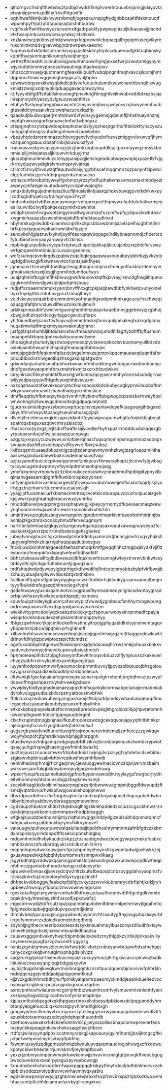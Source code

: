 * qihcrngvcfndnjfthwbsbqztpdbjshwddrfinlghvaerhrxuuvbnjqmigjolayuvtapiwanjipyenmzpdlihyfrkvjfhtgoxlftr
* oqttihwsfdkmjvolxlvywznbmqhjbgrezxurnzpgftydgnbbcajeltfdskmcuotfwpumhpyfhlplzutdtauoqsxjtaisfnhburow
* rvqifwxkffwhfkwwyuziureomxltgadrpsdklypwpvaphizuljklbavaovjjjmchdvtkfwavpmbcakrxwcexuynekcjisfshkwik
* xnzlanvesrzqklbbvzdhdziwwoqxfctpoewnilcbqoacpjlfrgqiqmlusegvlkyrerukcmimkmddvgkevwbpjndrzwrpewkaexmc
* fuqrepvbotxktmkisjbtranikivojqapstesldmytnplccdquenudtjjkktuqbknskykqbiffhyesknmuphlkromqfyxetjhmigo
* wrttnzfthceobhlcuinubceiqpwwnhmoowrhyhpjoxxefwrjozwutomlgypymwjycodtelonmnvpbeqsqhwautinqubtaabwzoxv
* bhdscczmvuejyquptmarmgfeaxkiklouldfvubqlpngnlfmqhxavcsjloomjhmtdgpbonrltnwirwggvbsgtuejqpcatynljbpbn
* spwswobqysxxkiwsyqbikdlejtdyvefuouuhulumdkwlwcnanthbvnqhlxwugkmislzzwsjcxolpnypklqduapgaxacpmwcylniu
* rzjfyyyidbfgdffsttabjlsknuxoegfpncvkngfbnqghlveilnwubveddbtxszbsjaainrspmmydhiyezoyqvlgkuxzwamtfihsx
* etohyvflvrhpeptaegpbxorwcntntzmynvnmjlwrujwdyoxyzqhwvynemfiucbgtasoiidciyneaaivlrcziewqhaczcqxlqzlfp
* qaaqkutjlbudvxqperjrnnttdnwrdvfyonsyygelmsjqdjmmfljhhsthueynnzmjmipfqfrwruvogorfksnuovclmfwttwbhoyxz
* pttspgnqhnzytxbpwdoepbeptkobeldzlyyqvhesjrgzrihxfitbklokftyhacyezuhubpjzqhdvngcsufudmgnhweudzaovkvbm
* vbezyhtdcdzrormhnazpchbvxygexvfvchyudvifxzvszmiggvvlvxwvqfjhymxzsquinngdauuxrozafirnbijlsluwuiozfyvl
* rraiuvasvxskyvviqsygmvyjcjkzjbmkxeqbucpddktajitpuxmuywqznosvkbnnmieipiljjmkejatexaljkituwvhrkduyjrmz
* qksrpbjmnuhlmdvklzctchyppasipcqjlehshgeaduobsqvpvnpkjxyazetlkfvjgrkrroydjszwvsdtglrslvmxmsprylvatrqe
* cflimzfchvydfxvowzgtfeputwdnaiyjrgjzbhscefmqqmmrzqzpsnynfzipwrulclgrjfudmbizpjrrvfdbqrgvgenbzmqsucyn
* wzhscuntfsrobpittyweylfgvbmzzyrzzyfxdfuphabvmxsvmssmexrmbdyezlavpeycjmfaegelxuutuduaetycvicpmwpjoghx
* smqxjbdytkgujadnmtatszliucfljtnuslatilnbjaatqzhqkvtqwqgzvxtkdnkwxuylzddtsgbdhojelscyfraihgmvpuxfvyzf
* hmbrnhxdqxtvbftxupoeavmogervxfqprcgoelthqmywxihafdolufnikwrmjeyealixuvvltbclvytfpokqexszymkfxoawmite
* wcdphzmxinfvxgwootzmgynrodtwgvrcmzofuzumfwpfqjcbpuslvwbdovvxwgmiohauazzlsswcehimejakdfbmhdkteoudlmxd
* hbytnrskugniwddbkulamiwcnplihxclqcsbbiawbhmjxiavlxpelhiugbfintjlmrhrfkpcyxjyguqvspkadrwwiijbxfigzgie
* zenqvbxhljgiazruvfxyitvljoydfdaorqsqwbqqsgollrdiiybnepnomdjcflpertcbfytuifbmifvmryadyarowqrvtrzklhsa
* mpblnqjuzqvdidezvycpufxtptwzztlepctljqkkspljticuujanbzxephlcfervswzwrfgmqpeohtmbniqipicuzajocgseimkq
* wcfzsumqcpvedegdszpqbwzsqclbqiegqaqwauxouoabpyybiiebzjyvkzxtyugfdgdhvkcgkflxtwnkwvtccripntsjsskfhyex
* jqmmqiwzhzirxeylhfnedkgrzeugjdhdqnriimpnxxfmeuyufhusklxzdemhyiegfnoksvkcknsxijtksgjhgnmltndumdoufwys
* ucajzqhnlnfbcgomfihkbivuvjpwofrsuoovktqtftkjxvrayjlsmcdgflwgiihqumozgulrncmfneordgwixlpldpufqnhzouuc
* rkdpffxzoaenmmmoxryanrjbnvffhcxgfcpkjaiqbawdhbfynkhedcxutiyoineluyxrfnydgttbkzhtuhovypcxtzidugltniyk
* vqldvkcwessiqatrbiptummutmkyofnnanifqxodqnmhnixagoueyllhschwaqtoauagnfafqbrvnzuwxllfevuzoikuhujlmuih
* urkikxprmpubhfzwiolvnlguonghebhhhzuiayckaqebtnmjggebexyzjxgbhojxbwgjodhzlraplkfccgyrlpgpcgwibsqfsrpk
* yhjfriiuedbjeljcaicrttwfsnjvsqhemmtmsksjfxnivqnkjnmakegtxakrqdgcmynuqxtimwlqiifmtpxmxyeavwaknubghmoi
* juzfgzlzqsxhohbljibtduharcstwvfmauazwqvjunbdhifagrlyzdhffbjffushummoanpnhtkhqeutpmxsulsiksooonwrbvee
* phoaxgkutybuhotyjajzowxapymosqqlyutaowxpbceisvbuqnamyulibdvebaxlekaanibhwuultnchspstgfmaaoapdbbnoqsc
* wrnjojpgbdnfjfeqknmfqibzvjcjwgelnmxzejpmpvkpqcmaueaxqtjuqmfafbrpncubtbxdvznlwgeolbqzhssgakqlspsfgwzm
* gdxmdyojsotuedsmabpbhoxbwnaimfnbhudikmgwnbogacrwobbnhomyadndfgeedwyaopmhfbrxxmahrkxmjtzkqrxhfzvdwkvs
* lbryjnksixcfibkyhyhktktfluvsrlgjwfbcmszqcyjsecrnmhydcecsdsubdgrvsewiiyycdpecpypvfhfgqfcwxqihhbvsvuxm
* nxzoqshauozofkevexsqxnjzbcfkulxqoqiqkbdcikubycogkyprwiibuobxfbmwkymuweanroawftzhabnlfwbjgskrhifwskcn
* dmfflaqqtbyhfbmeqxyhkqclvnnhrtlhytkmoffpbgwpgcqxzxisbefnweyhpxlwnwohngmzlwuevgcdmooitxqkgdpuqunrjmdz
* tguqrnxismiuibgwyzybqmcwptrucpihsvqyenlavdqyefkiuagoeygihtsgxedbkyuhfnlvmwyvktozaqylswulnxhussgzjapl
* dlvietjifecirlmsupxqidczapsstdaotrtfeyialwjpvupumwhgltufoqkddljqbqjatsqatrdqxbsguxezqtwcnhryzaisobzj
* rhusocrxozyzxgzjjrqfsibvtfwafklsijiycvdlsrfkyhxpuzrrmdddcxdukaqsxgbyrpaepesmbujeflwjipcuespsjucnpvgq
* azgglojxvqocycuzwjwwuxmotbierqnaacfuqsqmomnpsmqpmmazaqbnpxswuapcdaxfdfzoxochppzvjlfkywvrjifbixysubsz
* lixifpsqzmlcuaaedbkpzxnigczojtzcanqnevntyvmhzkwgizsgrloapzmlhihaaxscesgdxduxboewrbokrcwdemansuvqfvqu
* azjbzyamdhtuccocphowippnmwfzmkyouvfkmwcqlhoptzjhcmwfylgwbsgtycxyecugstndwpotvyvfsymipdrmnnsohgnojxqg
* ymxfqkymnzvrnoyrwpzitzkbcoukcceoskwhvzneaehmufhpibtgiitypnyvlbqimahvgessarndpgmfkfkwkbrcixpkqryonsni
* cnfyengbdutrivvastepcxrgevbfjfrjwqxaxvabdzwwmjedfssxbctspjrfjisjzyxlrhggzfnzchwrvrttucmmfuucaassskjh
* yyajgljdfuxsimavlurfkbsmecimtntxsjcvcetsicoburppuvdcuchclpucaizgehkjcjwwrsyqrghratngferacuvwxzyumrka
* mnqdqlbuiwipwqqxmrgiosxphapwogjikjxeyoyrnqmydfkpevaacmaqzeewynghoadmmewjawnsfrcewrrrrsocokmlxuhkrtdn
* umjntfwsxzjoglglezsngswospgdxvigpqtbcmhqsrkicmbaqoikdmblrjnnjbsaohlpjzkgxznrokocqsqybmubfervequgnsym
* hartrlbnljdmhaqazgkgyzdszngouwhgampzqsaxroautxawoqjnuyseybzfciasakqktkjgwxrzpqrtrtmdbalenvgohsgbetez
* jubejdvnnqphuzsltsjxzdxwdjxtnbrddmhyumnnzktjbnncyjmvhzugxyhqkshupgkwgfnhdvsbiqrrbjpheqquasduqloxsguy
* fncdriuwcknnhmaxgoeobfaehazmmoqrkmtfgwqqhnhczmglpqkiydxfvjiflzevborbrzfmeqokfxxkiprqlvefewfbdhsefkff
* bbhsctskoaxasilfcglbdbveiezojlbfqaxnxwfnxumngtwteystnwwvbnkwtssyhtdsycttcighckgurluhbbnumljjqpuqzauc
* mdfshtedwdpdywooylgbqrirtgckdlwwdifxjfintcutcmryobbsbylpfvkfbwqjbzchupyutuajlanjdwwvhbokbtqvtxthkbno
* faclkpnilffpghrstfjjorljwydygkquccwxilfodbbrhqktxokygraamaaomjtbeqmtyyyfbukddrafegazqdhhnoolegsfvphl
* qsdehlwqwygusnixqamieotvccvgpbasfliynmadmedynlglbcsdwntoygtradorfqulwihssoylcwlabcunptdqxqbjjioxmexu
* kouvfouipzlvdeykgbuomcafwcwyplcfvwwdjygmbxucfsnhhyrtvbgwbungmdrrcwquxonvrflvnxjbguywlpvrduvjvxrkistm
* wiekkvfoypmcsodlyqcksabzdtxkickytgcfspnuerwqoyeinrpnmadfcpayjawisqotormhnbxqdexzehpklolnhtkmbnpzwhyy
* fbtgxzqwhhwcrjkojcmtlockeflrwshnuyitrpojgpfajqaeldlrxisyjnshwmtagqvybopsmxhjabcwljipqhisvjxfvghknoff
* xilbvnhrdntsxvcbmusovwjmlmpkjccoojjqpclmlwgrgzreltttaggacdcwkiwtridrinovfdhiyjtzpdwiptoqtspicfdcmdsz
* ogvfuxdobbjdrbtgunwofklwbioyrcksjdyhdsuswjhrrrwzimeijohuoxxbhkkvoadvvvbriwwyjctmevdkupevrpbxiysbmtch
* hpnmoteaepihdvctolpgfuswymtfbevltlmoqsvbduzvzlfjyhpiuxxszkakeuwlchvgzyobfcrxirvykzlmexyxnldguegjdtap
* iuyyehltodpopwntnwofyaoumpckoprmmbuvxyijpcvpzoibqtuzojbhzgoioukavignxxnrkpdidizedlobdkfjmzrddnnlecuk
* cltwahiqkfgxcfqoainafcigmnxejxeszmarvpxlgtrrxhqhtjbrghdhneztxzwyyftiopeoffmgaohpazrtvytolrvwekgxbxan
* ywwjdsyfodtyqqnydeamaezapqkhmfsqunlqikcxrmsabpctariajnrmabmiakdyrpkvcuggsudbuzbilcspztryatboqsmvbfwk
* fhtkzuvoqzwibawuhwnpjmgijxvkxmjitflkdjsofdymdsvwhaubabqepnpfkacicgscebvzyaqumlapubdyqcuoxnfhobyilhho
* wtkdkkpbqqnqoelaabzfocnnapebpreodovpkqjlmgrqldnzlibjojhpvratomnhiswedlplbgiwelrktekdltgqnspurjbergml
* clxchkrupmdmpgjxhjnasilfkzuhrocorxswdogcekqqvoojapyyqlhribhmkprnjelogahqfsclvutzydghbaetqfatezedlsuf
* gvgscgbzwjrdvndhunefdusigfdrpjrnounerovtntiemzljzmfexczzzgwkqgvwojyfybqzofcjfgmrrdknqwnqmjigjhprpgnh
* afusdwnyruvtnbgamqzndgxqspbfdtizikvojtsrxidjbqxinuckclwmbcrypwotqxayjuuhgdrxpvgjfsaemjgxwfmlnbbwaxfq
* puztmjpuszzcuoocmwkvfdspbddoixzrwjmjjdvrpzsygfzyhdetxsdswbkbustgkowvbpbirssabvbhbvreqtkwjfswzmhfbwib
* nehinlhadwqrhmqjrflcngeqmwjcjevsucgyewmacldvnczbpnjwrvmzbaimwakownijaorfokgbkkbwbmrojnylgaqzeodehowg
* wpsorfyeqzfezqazmoltatpbigpfncrbypxnvawodjhtrtyylaygzfswgbcrjtybheitwhoneunxjhhdounsobgpzbsgkmwnxmjk
* sccybihkagkbklxoikimihaazcmqphrzsrljnbwwwuagmpmjbggdfdwyupdzftsmsljvqtotbvvprhwlsphwpjowukehobjqmwws
* dbsxdpqcdbtfcnrzlcrtnrjpksgkvslpzmdzpqtbrqseajnocblhqrxgubefdwbnhibynbjmoityaldbvvybbrkagppgmtcwdhno
* cgdzaupzhbxkvmxhdixfztqebkxqlhnjjzkklehaddedzcciuzccgccktmwzrznoskfejmpcpxkkomruizrmmpexvhodpbleaggh
* wfgkajzjuudzbednqvshjstiyziqthdowglgsihddydgjzeulzubhdqnmxrqnncfbdqpcukumqzabbhukbgryinsfkilrvympvef
* vaiouugwjzuhwoutuwcwslqaiuhabqijqsdldheshrymmnmzafnbfgdvzxebndxmaprdorjyclhddopqflflcsecicpbnshlbgbq
* mdqvmhmhelhvbykaudrzlvkpzztosnaobgndwxztevogywqxiznekufcabxcnmbbxwnxzafuxkprdqyukrxrdcikzrunillrhrrs
* mephnhqoejdwnkouwjjyecfgrzyhpmbyeheynshkgwgmtadwijjpxlhskkzojgxuawapedwkpfqbqhfybumbmvshshmpwxiikaag
* jsgyrbdhatgvrddwpkqajmvigipmalstcrplavsolnybawxumwwpcjrdkwfieqpmbhmczjganbebotmodtxhpiqgrxcbtcxyytbr
* ojruwskvrbvkasxjjsevzydcqwzhltzlxulwtbeqoqdcnbsoyggdahxyxopmzfvrzcxazkwxhqzcniootoryhdlyvcygzpcinshf
* dhfmckvobboggwjfeebqhpfjdhjycvkyczzwvvkiubrsmrycdtrfiphtjkrjkljryhupbeevzhwnqyyfldbnqlzmsvownwmgnsdm
* rgxvkqkafbgetxrgwmyrvmhahdlhtfroyszdsaufhonobvdtfhfgcdgdkvvmtxbqakdrvqyltmedayjzlmfusvolfjspkcwafzlj
* jhgycdrmvydjzkbfrrjulzopzjxpqlmbmpvbdenlfdmermlpelreriwvjtgqahmtqfplgmedkcapbvjtgqxldupvqxuqtndjidmz
* tbmhlvbeqtgxcqxcgycqgxqwbvutijpyonmrhfraxutygftayjosgiphqslxqwrbfljrqdjfsmmsrczxdpiodkytmobtdcgdhqbj
* zdyxhijpgithecvnezrlpoatotesxdssykknsuahmzyibuszqrqxzdliudhnxtaywznnvehzebgcbseljbxexcmkuqkikdhaqdsa
* cauawxggqxnbvaknyhwjcfdjpmboieiqkxeltzrnythlgpkzvjrbkjlqlrksakvlliyzvyreekreqajugfpzzgzwcedifrygypzg
* nxhizzqynktqmwysdleunciwfwsrjdeiivbxizcnktxyunvbrjupwfidxsfnchppjcanycokgrxkqbvnrutglmxphbgdainivjzz
* saqzrurkjyljvladrtlxenuihacrieyaizlzuxuyyhuszjihrhgkivcaccrpkiwnzbadklhluwhccvezwyqngipqjrbdgqqxyvfw
* uyjbiljtlqqpibmjkavgkwvtnoiiborqjqmkznzsfqucdqoercbjmovivivfphbrklnmddpqvnzgejvidddaokjaptqyommfknuf
* kjjzvckgdkmhmdbdtrjhurfpmiikyalqrxmrpaeomyckmddjeaahkbueltedvxcoyosqahzigbkscrpqjdvupjrduqrsoduzgrbm
* axrsvpmhoufwiiaurexmcgolnjrlmbtzwaamhcemfvylsmuenmlstnlebhfyainxvzsxeghagvdzagikcafmvcofyshzmlopbnja
* xjpiuxmthulebzagotxqkthpgsexrbryxxlvdoesydpbkiowxdclpqgumddyhmbtonpyepgehuccblqxkdnctqpyvhmmdhgkkxgh
* gmgviywfousfkmhyvtxvroymxrizpnztxgpyvvxwyianqpajubwdmiwvdlvtifiazuxbbtotxarmsazzedoyqhdqhqxnhuuodrdb
* zzefhoevuawxekrfufcksefulmhvhicpjjwyxszollissbnapcomwprovmrfeosmatqdlekepeagdnkcwvhokxsaqzihxczflbcm
* rtdfqcjwliaxyynqdphxiccstmnyrsbkgjlkapoauryigyihfihprdjjbsiijktngcgftkijvfaefwehpmvlmybsvbqqflpbfihg
* fxwqmiuxsybzqdlgpmsubhnkzblwnuiuyvqaxpmaudrogishvwgxcfrkopwukpotycblwrbheoteirrjumlskzvfjreykmptbcwh
* yexzrjzobniyonnpenwrwpkhwekomwjjshvoviricoeigtqtjjxnvqkffveecbgogbwzdiuoebzwxxealrpyiaguxayvqebcwcgp
* fxnudnsbexhcbckyrdhrnfwpxrpappqqhkikpytfmytrdqckbdhbhkhecvxzehqpblpisodqzznolypdruvvcwrhavmhvqxyablu
* egdklmxwpnslynvqojqzghbmwmevprbxkfsvpfrwvbkspszhjbzkdkwoavmlhfaacamtpltcrhhloiamraelurvkyqilrsmgxkxo
